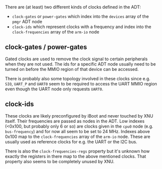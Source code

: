 
There are (at least) two different kinds of clocks defined in the ADT:

* `clock-gates` or `power-gates` which index into the `devices` array of the `pmgr` ADT node
* `clock-ids` which represent clocks with a frequency and index into the `clock-frequencies` array of the `arm-io` node

## clock-gates / power-gates

Gated clocks are used to remove the clock signal to certain peripherals when they are not used. The ids for a specific ADT node usually need to be turned on before the MMIO region of that device can be accessed.

There is probably also some topology involved in these clocks since e.g. `SIO`, `UART_P` and `UART0` seem to be required to access the UART MMIO region even though the UART node only requests `UART0`.

## clock-ids

These clocks are likely preconfigured by iBoot and never touched by XNU itself. Their frequencies are passed as nodes in the ADT. Low indexes (<0x100, but probably only 6 or so) are clocks given in the `cpu0` node (e.g. `bus-frequency`) and for now all seem to be set to 24 MHz.
Indexes above 0x100 map to the `clock-frequencies` array of the `arm-io` node. These are usually used as reference clocks for e.g. the UART or the I2C bus. 

There is also the `clock-frequencies-regs` property but it's unknown how exactly the registers in there map to the above mentioned clocks. That property also seems to be completely unused by XNU. 